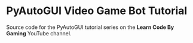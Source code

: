 # PyAutoGUI Video Game Bot Tutorial

Source code for the PyAutoGUI tutorial series on the **Learn Code By Gaming** YouTube channel.

